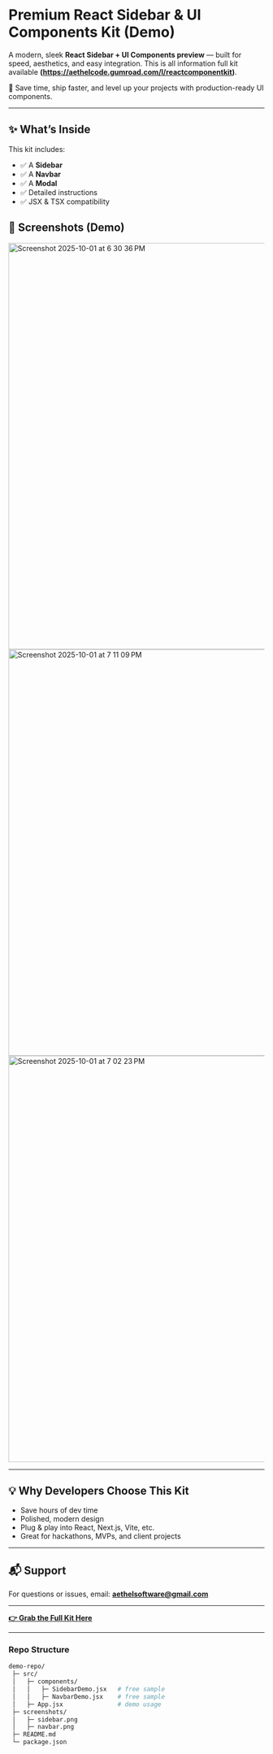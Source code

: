 # Premium React Sidebar & UI Components Kit (Demo)

A modern, sleek **React Sidebar + UI Components preview** — built for speed, aesthetics, and easy integration.
This is all information full kit available **(https://aethelcode.gumroad.com/l/reactcomponentkit)**.

🚀 Save time, ship faster, and level up your projects with production-ready UI components.

---

## ✨ What’s Inside

This kit includes:

* ✅ A **Sidebar**
* ✅ A **Navbar**
* ✅ A **Modal**
* ✅ Detailed instructions
* ✅ JSX & TSX compatibility


## 📸 Screenshots (Demo)

<img width="1280" height="800" alt="Screenshot 2025-10-01 at 6 30 36 PM" src="https://github.com/user-attachments/assets/91a10bae-4a04-4373-bf34-7582786348c3" />

<img width="1280" height="800" alt="Screenshot 2025-10-01 at 7 11 09 PM" src="https://github.com/user-attachments/assets/fcb5755e-23a2-4d7d-87fd-92e1e523d64e" />

<img width="1280" height="800" alt="Screenshot 2025-10-01 at 7 02 23 PM" src="https://github.com/user-attachments/assets/588e0762-9295-4160-9901-5f845089b47b" />

---

## 💡 Why Developers Choose This Kit

* Save hours of dev time
* Polished, modern design
* Plug & play into React, Next.js, Vite, etc.
* Great for hackathons, MVPs, and client projects

---

## 📬 Support

For questions or issues, email: **[aethelsoftware@gmail.com](mailto:aethelsoftware@gmail.com)**

---

**[👉 Grab the Full Kit Here](https://aethelcode.gumroad.com/l/reactcomponentkit)**

---

### Repo Structure

```bash
demo-repo/
 ├─ src/
 │   ├─ components/
 │   │   ├─ SidebarDemo.jsx   # free sample
 │   │   ├─ NavbarDemo.jsx    # free sample
 │   ├─ App.jsx               # demo usage
 ├─ screenshots/
 │   ├─ sidebar.png
 │   ├─ navbar.png
 ├─ README.md
 └─ package.json
```
